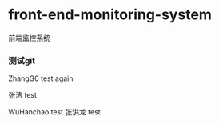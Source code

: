 # front-end-monitoring-system
前端监控系统

### 测试git
ZhangG0 test again

张洁 test

WuHanchao test
张洪龙 test